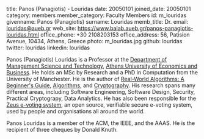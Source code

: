 title: Panos (Panagiotis) - Louridas
date: 20050101
joined_date: 20050101
category: members
member_category: Faculty Members
id: m_louridas
givenname: Panos (Panagiotis)
surname: Louridas
memb_title: Dr.
email: louridas@aueb.gr
web_site: https://www.balab.aueb.gr/panos-panagiotis-louridas.html
office_phone: +30 2108203153
office_address: 56, Patision Avenue, 10434, Athens, Greece
photo: m_louridas.jpg
github: louridas
twitter: louridas
linkedin: louridas

Panos (Panagiotis) Louridas is a Professor at the [Department of
Management Science and Technology](https://www.dept.aueb.gr/dmst),
[Athens University of Economics and Business](https://www.aueb.gr/en).
He holds an MSc by Research and a PhD in Computation from the
University of Manchester. He is the author of [Real-World Algorithms:
A Beginner's
Guide](https://mitpress.mit.edu/books/real-world-algorithms),
[Algorithms](https://mitpress.mit.edu/9780262539029/algorithms/), and
[Cryptography](https://mitpress.mit.edu/9780262549028/cryptography/).
His research spans many different areas, including Software
Engineering, Software Design, Security, Practical Cryptograpy, Data
Analytics. He has also been responsible for the [Zeus e-voting
system](https://zeus.grnet.gr/zeus/), an open source, verifiable
secure e-voting system, used by people and organisations all around
the world.

Panos Louridas is a member of the ACM, the IEEE, and the AAAS.
He is the recipient of three cheques by Donald Knuth.
